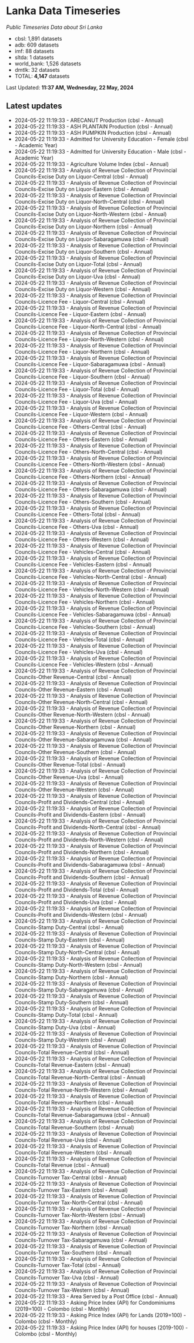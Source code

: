 # Lanka Data Timeseries
*Public Timeseries Data about Sri Lanka*

* cbsl: 1,891 datasets
* adb: 609 datasets
* imf: 88 datasets
* sltda: 1 datasets
* world_bank: 1,526 datasets
* dmtlk: 32 datasets
* TOTAL: **4,147** datasets

Last Updated: **11:37 AM, Wednesday, 22 May, 2024**

## Latest updates

* 2024-05-22 11:19:33 - ARECANUT Production (cbsl - Annual)
* 2024-05-22 11:19:33 - ASH PLANTAIN Production (cbsl - Annual)
* 2024-05-22 11:19:33 - ASH PUMPKIN Production (cbsl - Annual)
* 2024-05-22 11:19:33 - Admitted for University Education - Female (cbsl - Academic Year)
* 2024-05-22 11:19:33 - Admitted for University Education - Male (cbsl - Academic Year)
* 2024-05-22 11:19:33 - Agriculture Volume Index (cbsl - Annual)
* 2024-05-22 11:19:33 - Analysis of Revenue Collection of Provincial Councils-Excise Duty on Liquor-Central (cbsl - Annual)
* 2024-05-22 11:19:33 - Analysis of Revenue Collection of Provincial Councils-Excise Duty on Liquor-Eastern (cbsl - Annual)
* 2024-05-22 11:19:33 - Analysis of Revenue Collection of Provincial Councils-Excise Duty on Liquor-North-Central (cbsl - Annual)
* 2024-05-22 11:19:33 - Analysis of Revenue Collection of Provincial Councils-Excise Duty on Liquor-North-Western (cbsl - Annual)
* 2024-05-22 11:19:33 - Analysis of Revenue Collection of Provincial Councils-Excise Duty on Liquor-Northern (cbsl - Annual)
* 2024-05-22 11:19:33 - Analysis of Revenue Collection of Provincial Councils-Excise Duty on Liquor-Sabaragamuwa (cbsl - Annual)
* 2024-05-22 11:19:33 - Analysis of Revenue Collection of Provincial Councils-Excise Duty on Liquor-Southern (cbsl - Annual)
* 2024-05-22 11:19:33 - Analysis of Revenue Collection of Provincial Councils-Excise Duty on Liquor-Total (cbsl - Annual)
* 2024-05-22 11:19:33 - Analysis of Revenue Collection of Provincial Councils-Excise Duty on Liquor-Uva (cbsl - Annual)
* 2024-05-22 11:19:33 - Analysis of Revenue Collection of Provincial Councils-Excise Duty on Liquor-Western (cbsl - Annual)
* 2024-05-22 11:19:33 - Analysis of Revenue Collection of Provincial Councils-Licence Fee - Liquor-Central (cbsl - Annual)
* 2024-05-22 11:19:33 - Analysis of Revenue Collection of Provincial Councils-Licence Fee - Liquor-Eastern (cbsl - Annual)
* 2024-05-22 11:19:33 - Analysis of Revenue Collection of Provincial Councils-Licence Fee - Liquor-North-Central (cbsl - Annual)
* 2024-05-22 11:19:33 - Analysis of Revenue Collection of Provincial Councils-Licence Fee - Liquor-North-Western (cbsl - Annual)
* 2024-05-22 11:19:33 - Analysis of Revenue Collection of Provincial Councils-Licence Fee - Liquor-Northern (cbsl - Annual)
* 2024-05-22 11:19:33 - Analysis of Revenue Collection of Provincial Councils-Licence Fee - Liquor-Sabaragamuwa (cbsl - Annual)
* 2024-05-22 11:19:33 - Analysis of Revenue Collection of Provincial Councils-Licence Fee - Liquor-Southern (cbsl - Annual)
* 2024-05-22 11:19:33 - Analysis of Revenue Collection of Provincial Councils-Licence Fee - Liquor-Total (cbsl - Annual)
* 2024-05-22 11:19:33 - Analysis of Revenue Collection of Provincial Councils-Licence Fee - Liquor-Uva (cbsl - Annual)
* 2024-05-22 11:19:33 - Analysis of Revenue Collection of Provincial Councils-Licence Fee - Liquor-Western (cbsl - Annual)
* 2024-05-22 11:19:33 - Analysis of Revenue Collection of Provincial Councils-Licence Fee - Others-Central (cbsl - Annual)
* 2024-05-22 11:19:33 - Analysis of Revenue Collection of Provincial Councils-Licence Fee - Others-Eastern (cbsl - Annual)
* 2024-05-22 11:19:33 - Analysis of Revenue Collection of Provincial Councils-Licence Fee - Others-North-Central (cbsl - Annual)
* 2024-05-22 11:19:33 - Analysis of Revenue Collection of Provincial Councils-Licence Fee - Others-North-Western (cbsl - Annual)
* 2024-05-22 11:19:33 - Analysis of Revenue Collection of Provincial Councils-Licence Fee - Others-Northern (cbsl - Annual)
* 2024-05-22 11:19:33 - Analysis of Revenue Collection of Provincial Councils-Licence Fee - Others-Sabaragamuwa (cbsl - Annual)
* 2024-05-22 11:19:33 - Analysis of Revenue Collection of Provincial Councils-Licence Fee - Others-Southern (cbsl - Annual)
* 2024-05-22 11:19:33 - Analysis of Revenue Collection of Provincial Councils-Licence Fee - Others-Total (cbsl - Annual)
* 2024-05-22 11:19:33 - Analysis of Revenue Collection of Provincial Councils-Licence Fee - Others-Uva (cbsl - Annual)
* 2024-05-22 11:19:33 - Analysis of Revenue Collection of Provincial Councils-Licence Fee - Others-Western (cbsl - Annual)
* 2024-05-22 11:19:33 - Analysis of Revenue Collection of Provincial Councils-Licence Fee - Vehicles-Central (cbsl - Annual)
* 2024-05-22 11:19:33 - Analysis of Revenue Collection of Provincial Councils-Licence Fee - Vehicles-Eastern (cbsl - Annual)
* 2024-05-22 11:19:33 - Analysis of Revenue Collection of Provincial Councils-Licence Fee - Vehicles-North-Central (cbsl - Annual)
* 2024-05-22 11:19:33 - Analysis of Revenue Collection of Provincial Councils-Licence Fee - Vehicles-North-Western (cbsl - Annual)
* 2024-05-22 11:19:33 - Analysis of Revenue Collection of Provincial Councils-Licence Fee - Vehicles-Northern (cbsl - Annual)
* 2024-05-22 11:19:33 - Analysis of Revenue Collection of Provincial Councils-Licence Fee - Vehicles-Sabaragamuwa (cbsl - Annual)
* 2024-05-22 11:19:33 - Analysis of Revenue Collection of Provincial Councils-Licence Fee - Vehicles-Southern (cbsl - Annual)
* 2024-05-22 11:19:33 - Analysis of Revenue Collection of Provincial Councils-Licence Fee - Vehicles-Total (cbsl - Annual)
* 2024-05-22 11:19:33 - Analysis of Revenue Collection of Provincial Councils-Licence Fee - Vehicles-Uva (cbsl - Annual)
* 2024-05-22 11:19:33 - Analysis of Revenue Collection of Provincial Councils-Licence Fee - Vehicles-Western (cbsl - Annual)
* 2024-05-22 11:19:33 - Analysis of Revenue Collection of Provincial Councils-Other Revenue-Central (cbsl - Annual)
* 2024-05-22 11:19:33 - Analysis of Revenue Collection of Provincial Councils-Other Revenue-Eastern (cbsl - Annual)
* 2024-05-22 11:19:33 - Analysis of Revenue Collection of Provincial Councils-Other Revenue-North-Central (cbsl - Annual)
* 2024-05-22 11:19:33 - Analysis of Revenue Collection of Provincial Councils-Other Revenue-North-Western (cbsl - Annual)
* 2024-05-22 11:19:33 - Analysis of Revenue Collection of Provincial Councils-Other Revenue-Northern (cbsl - Annual)
* 2024-05-22 11:19:33 - Analysis of Revenue Collection of Provincial Councils-Other Revenue-Sabaragamuwa (cbsl - Annual)
* 2024-05-22 11:19:33 - Analysis of Revenue Collection of Provincial Councils-Other Revenue-Southern (cbsl - Annual)
* 2024-05-22 11:19:33 - Analysis of Revenue Collection of Provincial Councils-Other Revenue-Total (cbsl - Annual)
* 2024-05-22 11:19:33 - Analysis of Revenue Collection of Provincial Councils-Other Revenue-Uva (cbsl - Annual)
* 2024-05-22 11:19:33 - Analysis of Revenue Collection of Provincial Councils-Other Revenue-Western (cbsl - Annual)
* 2024-05-22 11:19:33 - Analysis of Revenue Collection of Provincial Councils-Profit and Dividends-Central (cbsl - Annual)
* 2024-05-22 11:19:33 - Analysis of Revenue Collection of Provincial Councils-Profit and Dividends-Eastern (cbsl - Annual)
* 2024-05-22 11:19:33 - Analysis of Revenue Collection of Provincial Councils-Profit and Dividends-North-Central (cbsl - Annual)
* 2024-05-22 11:19:33 - Analysis of Revenue Collection of Provincial Councils-Profit and Dividends-North-Western (cbsl - Annual)
* 2024-05-22 11:19:33 - Analysis of Revenue Collection of Provincial Councils-Profit and Dividends-Northern (cbsl - Annual)
* 2024-05-22 11:19:33 - Analysis of Revenue Collection of Provincial Councils-Profit and Dividends-Sabaragamuwa (cbsl - Annual)
* 2024-05-22 11:19:33 - Analysis of Revenue Collection of Provincial Councils-Profit and Dividends-Southern (cbsl - Annual)
* 2024-05-22 11:19:33 - Analysis of Revenue Collection of Provincial Councils-Profit and Dividends-Total (cbsl - Annual)
* 2024-05-22 11:19:33 - Analysis of Revenue Collection of Provincial Councils-Profit and Dividends-Uva (cbsl - Annual)
* 2024-05-22 11:19:33 - Analysis of Revenue Collection of Provincial Councils-Profit and Dividends-Western (cbsl - Annual)
* 2024-05-22 11:19:33 - Analysis of Revenue Collection of Provincial Councils-Stamp Duty-Central (cbsl - Annual)
* 2024-05-22 11:19:33 - Analysis of Revenue Collection of Provincial Councils-Stamp Duty-Eastern (cbsl - Annual)
* 2024-05-22 11:19:33 - Analysis of Revenue Collection of Provincial Councils-Stamp Duty-North-Central (cbsl - Annual)
* 2024-05-22 11:19:33 - Analysis of Revenue Collection of Provincial Councils-Stamp Duty-North-Western (cbsl - Annual)
* 2024-05-22 11:19:33 - Analysis of Revenue Collection of Provincial Councils-Stamp Duty-Northern (cbsl - Annual)
* 2024-05-22 11:19:33 - Analysis of Revenue Collection of Provincial Councils-Stamp Duty-Sabaragamuwa (cbsl - Annual)
* 2024-05-22 11:19:33 - Analysis of Revenue Collection of Provincial Councils-Stamp Duty-Southern (cbsl - Annual)
* 2024-05-22 11:19:33 - Analysis of Revenue Collection of Provincial Councils-Stamp Duty-Total (cbsl - Annual)
* 2024-05-22 11:19:33 - Analysis of Revenue Collection of Provincial Councils-Stamp Duty-Uva (cbsl - Annual)
* 2024-05-22 11:19:33 - Analysis of Revenue Collection of Provincial Councils-Stamp Duty-Western (cbsl - Annual)
* 2024-05-22 11:19:33 - Analysis of Revenue Collection of Provincial Councils-Total Revenue-Central (cbsl - Annual)
* 2024-05-22 11:19:33 - Analysis of Revenue Collection of Provincial Councils-Total Revenue-Eastern (cbsl - Annual)
* 2024-05-22 11:19:33 - Analysis of Revenue Collection of Provincial Councils-Total Revenue-North-Central (cbsl - Annual)
* 2024-05-22 11:19:33 - Analysis of Revenue Collection of Provincial Councils-Total Revenue-North-Western (cbsl - Annual)
* 2024-05-22 11:19:33 - Analysis of Revenue Collection of Provincial Councils-Total Revenue-Northern (cbsl - Annual)
* 2024-05-22 11:19:33 - Analysis of Revenue Collection of Provincial Councils-Total Revenue-Sabaragamuwa (cbsl - Annual)
* 2024-05-22 11:19:33 - Analysis of Revenue Collection of Provincial Councils-Total Revenue-Southern (cbsl - Annual)
* 2024-05-22 11:19:33 - Analysis of Revenue Collection of Provincial Councils-Total Revenue-Uva (cbsl - Annual)
* 2024-05-22 11:19:33 - Analysis of Revenue Collection of Provincial Councils-Total Revenue-Western (cbsl - Annual)
* 2024-05-22 11:19:33 - Analysis of Revenue Collection of Provincial Councils-Total Revenue (cbsl - Annual)
* 2024-05-22 11:19:33 - Analysis of Revenue Collection of Provincial Councils-Turnover Tax-Central (cbsl - Annual)
* 2024-05-22 11:19:33 - Analysis of Revenue Collection of Provincial Councils-Turnover Tax-Eastern (cbsl - Annual)
* 2024-05-22 11:19:33 - Analysis of Revenue Collection of Provincial Councils-Turnover Tax-North-Central (cbsl - Annual)
* 2024-05-22 11:19:33 - Analysis of Revenue Collection of Provincial Councils-Turnover Tax-North-Western (cbsl - Annual)
* 2024-05-22 11:19:33 - Analysis of Revenue Collection of Provincial Councils-Turnover Tax-Northern (cbsl - Annual)
* 2024-05-22 11:19:33 - Analysis of Revenue Collection of Provincial Councils-Turnover Tax-Sabaragamuwa (cbsl - Annual)
* 2024-05-22 11:19:33 - Analysis of Revenue Collection of Provincial Councils-Turnover Tax-Southern (cbsl - Annual)
* 2024-05-22 11:19:33 - Analysis of Revenue Collection of Provincial Councils-Turnover Tax-Total (cbsl - Annual)
* 2024-05-22 11:19:33 - Analysis of Revenue Collection of Provincial Councils-Turnover Tax-Uva (cbsl - Annual)
* 2024-05-22 11:19:33 - Analysis of Revenue Collection of Provincial Councils-Turnover Tax-Western (cbsl - Annual)
* 2024-05-22 11:19:33 - Area Served by a Post Office (cbsl - Annual)
* 2024-05-22 11:19:33 - Asking Price Index (API) for Condominiums (2019=100) - Colombo (cbsl - Monthly)
* 2024-05-22 11:19:33 - Asking Price Index (API) for Lands (2019=100) - Colombo (cbsl - Monthly)
* 2024-05-22 11:19:33 - Asking Price Index (API) for houses (2019-100) - Colombo (cbsl - Monthly)